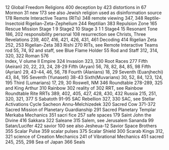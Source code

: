 12 Global Freedom Religions 400
deception by 423
distortions in 67
Mormon 31
new 173
see also Jewish religion
used as disinformation source 178
Remote Interactive Teams (RITs) 348
remote viewing 347, 348
Reptile-Insectoid Rigelian-Zeta-Zephelium 244
Reptilian 383
Repulsion Zone 165
Rescue Mission
Stage 1 9
Stage2 10
Stage 3 1 1
Stage4 15
Resonant Tone 186, 202
responsibility
     personal 108
resurrection
     see Christs, Three
Revelations 239, 407, 416, 421, 426, 431,
                 461
     Decoding 414
Rigelian Zeta 252, 253
Rigelian-Zeta 383
Rishi 270
RITs, see Remote Interactive Teams
rod 55, 74, 92
and staff, see Blue Flame
Holder 55
Rod and Staff 312, 314, 320, 322
Roman
576                                                                                                                     
                   Index, V olume II
     Empire 324
     lnvasion 323, 330
Root Races 277
Fifth (Aeiran) 20, 22, 23, 24, 28-29
Fifth (Aryan) 56, 78, 82, 84, 85, 98
Fifth (Ayrian) 29, 43-44, 46, 56, 78
Fourth (Alanians) 18, 29
Seventh (Euanjhechi) 43, 84, 195
Seventh (Yunaseti) 38-43
Sixth(Muvarians) 30, 52, 84, 123, 124, 195
Third (Lumarians) 17, 29, 30
Roswell, NM 346
Roundtable 278-289, 325
and King Arthur 310
Rainbow 302
reality of 302
RRT, see Rainbow Roundtable Rite
RRTs 389, 402, 405, 427, 428, 430, 432
Russia 215, 251, 320, 321, 377
S
Sabatoth 91-95
SAC Rebellion 327, 330
SAC, see Stellar Activations Cycle
Sacheon Annu-Melchizedek 320
Sacred Cow 371-372
Sacred Mission of Planetary Guardianship 291
Sacred Planetary Templar Merkaba
                  Mechanics 351
sacri fice 257
safe spaces 179
Saint John the Divine 416
Sakkara 322
Saleane 315
Salem, see Jerusalem
Sananda 99
Satan/Lucifer 422
savior 100
    see also Jesheua-12
Savior Space Brothers 355
Scalar Pulse 359
scalar pulses 375
Scalar Shield 300
Scarab Kings 312, 321
science
     of Creation Mechanics 241
     of Vibrational Mechanics 451
     sacred 245, 255, 298
Sea of Japan 366
Seals